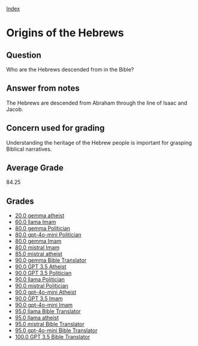 
[Index](../index.md)
# Origins of the Hebrews
## Question
Who are the Hebrews descended from in the Bible?

## Answer from notes
The Hebrews are descended from Abraham through the line of Isaac and Jacob.

## Concern used for grading
Understanding the heritage of the Hebrew people is important for grasping Biblical narratives.

## Average Grade
84.25

## Grades
 * [20.0 gemma atheist](../answers/gemma_atheist/Origins_of_the_Hebrews.md)
 * [60.0 llama Imam](../answers/llama_Imam/Origins_of_the_Hebrews.md)
 * [80.0 gemma Politician](../answers/gemma_Politician/Origins_of_the_Hebrews.md)
 * [80.0 gpt-4o-mini Politician](../answers/gpt-4o-mini_Politician/Origins_of_the_Hebrews.md)
 * [80.0 gemma Imam](../answers/gemma_Imam/Origins_of_the_Hebrews.md)
 * [80.0 mistral Imam](../answers/mistral_Imam/Origins_of_the_Hebrews.md)
 * [85.0 mistral atheist](../answers/mistral_atheist/Origins_of_the_Hebrews.md)
 * [90.0 gemma Bible Translator](../answers/gemma_Bible_Translator/Origins_of_the_Hebrews.md)
 * [90.0 GPT 3.5 Atheist](../answers/GPT_3.5_Atheist/Origins_of_the_Hebrews.md)
 * [90.0 GPT 3.5 Politician](../answers/GPT_3.5_Politician/Origins_of_the_Hebrews.md)
 * [90.0 llama Politician](../answers/llama_Politician/Origins_of_the_Hebrews.md)
 * [90.0 mistral Politician](../answers/mistral_Politician/Origins_of_the_Hebrews.md)
 * [90.0 gpt-4o-mini Atheist](../answers/gpt-4o-mini_Atheist/Origins_of_the_Hebrews.md)
 * [90.0 GPT 3.5 Imam](../answers/GPT_3.5_Imam/Origins_of_the_Hebrews.md)
 * [90.0 gpt-4o-mini Imam](../answers/gpt-4o-mini_Imam/Origins_of_the_Hebrews.md)
 * [95.0 llama Bible Translator](../answers/llama_Bible_Translator/Origins_of_the_Hebrews.md)
 * [95.0 llama atheist](../answers/llama_atheist/Origins_of_the_Hebrews.md)
 * [95.0 mistral Bible Translator](../answers/mistral_Bible_Translator/Origins_of_the_Hebrews.md)
 * [95.0 gpt-4o-mini Bible Translator](../answers/gpt-4o-mini_Bible_Translator/Origins_of_the_Hebrews.md)
 * [100.0 GPT 3.5 Bible Translator](../answers/GPT_3.5_Bible_Translator/Origins_of_the_Hebrews.md)
